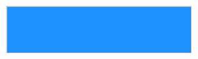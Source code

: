 <!Doctype html>
<html>
<title>Assignment</title>
<style>
	    fieldset{       
                  background-color:dodgerblue;
                  padding-top: 75px;
                  padding-right: 100px;
                  padding-bottom: 50px;
                  padding-left: 100px;
		        }
		h1{
			 font-size:30px;
		     text-align: center;
		     background-color:cyan;
		  }  
		body{
			      padding-top: 100px;
                  padding-right: 200px;
                  padding-bottom: 50px;
                  padding-left: 200px;
		    }
</style>
<fieldset>
<head>
	<script type='text/JavaScript'>
		function validationform(){
			var x=document.myform.name.value;

			var y=document.myform.lname.value;

			if((x ==null ) && (y == null)){
				alert("Missing First Name or Last Name");
				return false;
			}
			else
			{
				return true;
			}
			var m=document.myform.email.value;
			if(m.indexof('@')<=0)
			{
				document.getElementById("Messege").innerHTML="Enter Valid email";
				return false;
			}
			if(m.charAt(m.length-4)!='.') && (m.charAt(m.length-3)!='.')
			{
				document.getElementById("Messege").innerHTML="Enter Valid email";
				return false;
			}

	</script>
</head>
<body bgcolor="cyan">
		<h1>Sharedrop Registration </h1>
		
		<form name="myform" onsubmit="return validationform()" >
		First Name:<input type="text" name="fname" placeholder="e.g Jhon"  /><br><br>

		Last Name:<input type="text" name="lname" placeholder="e.g Disuza"></input> <br><br>

        Email     :<input type="text" name="email"placeholder="e.g Jhon@gmail.com" value="" size="30"></input>
        <span id="Messege"> </span><br><br>

        Birth Date:<input type="Birth" name="dob"   placeholder=" dd/mm/yy" size="">
        <br><br>

        Phone Number:<input type="Phone" name="inputno" placeholder="e.g +91" size="12"><br><br>

        Password     :<input type="pass" name="Password" size="20"  ><br><br>

         
 		<input type="submit" value="Register" >
		</form>
</body>
</fieldset>
</html>
